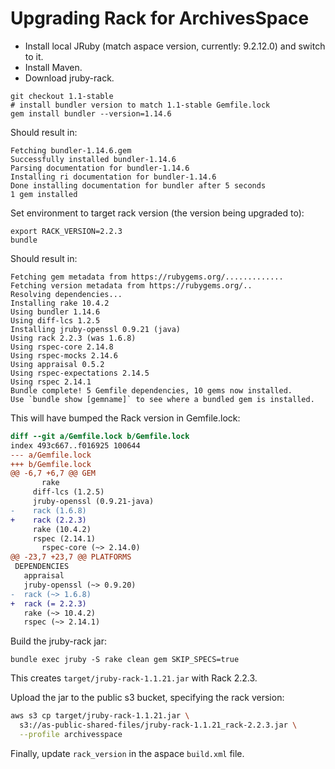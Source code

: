 # Upgrading Rack for ArchivesSpace

- Install local JRuby (match aspace version, currently: 9.2.12.0) and switch to it.
- Install Maven.
- Download jruby-rack.

```
git checkout 1.1-stable
# install bundler version to match 1.1-stable Gemfile.lock
gem install bundler --version=1.14.6
```

Should result in:

```
Fetching bundler-1.14.6.gem
Successfully installed bundler-1.14.6
Parsing documentation for bundler-1.14.6
Installing ri documentation for bundler-1.14.6
Done installing documentation for bundler after 5 seconds
1 gem installed
```

Set environment to target rack version (the version being upgraded to):

```
export RACK_VERSION=2.2.3
bundle
```

Should result in:

```
Fetching gem metadata from https://rubygems.org/.............
Fetching version metadata from https://rubygems.org/..
Resolving dependencies...
Installing rake 10.4.2
Using bundler 1.14.6
Using diff-lcs 1.2.5
Installing jruby-openssl 0.9.21 (java)
Using rack 2.2.3 (was 1.6.8)
Using rspec-core 2.14.8
Using rspec-mocks 2.14.6
Using appraisal 0.5.2
Using rspec-expectations 2.14.5
Using rspec 2.14.1
Bundle complete! 5 Gemfile dependencies, 10 gems now installed.
Use `bundle show [gemname]` to see where a bundled gem is installed.
```

This will have bumped the Rack version in Gemfile.lock:

```diff
diff --git a/Gemfile.lock b/Gemfile.lock
index 493c667..f016925 100644
--- a/Gemfile.lock
+++ b/Gemfile.lock
@@ -6,7 +6,7 @@ GEM
       rake
     diff-lcs (1.2.5)
     jruby-openssl (0.9.21-java)
-    rack (1.6.8)
+    rack (2.2.3)
     rake (10.4.2)
     rspec (2.14.1)
       rspec-core (~> 2.14.0)
@@ -23,7 +23,7 @@ PLATFORMS
 DEPENDENCIES
   appraisal
   jruby-openssl (~> 0.9.20)
-  rack (~> 1.6.8)
+  rack (= 2.2.3)
   rake (~> 10.4.2)
   rspec (~> 2.14.1)
```

Build the jruby-rack jar:

```
bundle exec jruby -S rake clean gem SKIP_SPECS=true
```

This creates `target/jruby-rack-1.1.21.jar` with Rack 2.2.3.

Upload the jar to the public s3 bucket, specifying the rack version:

```bash
aws s3 cp target/jruby-rack-1.1.21.jar \
  s3://as-public-shared-files/jruby-rack-1.1.21_rack-2.2.3.jar \
  --profile archivesspace
```

Finally, update `rack_version` in the aspace `build.xml` file.
